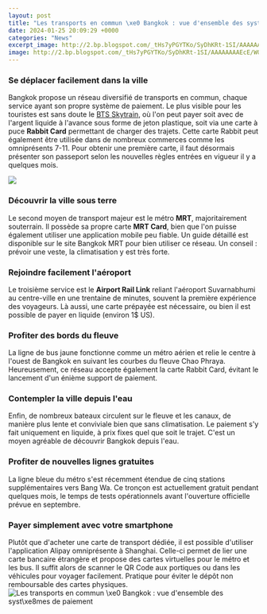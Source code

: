 ```yaml
---
layout: post
title: "Les transports en commun \xe0 Bangkok : vue d'ensemble des syst\xe8mes de paiement"
date: 2024-01-25 20:09:29 +0000
categories: "News"
excerpt_image: http://2.bp.blogspot.com/_tHs7yPGYTKo/SyDhKRt-1SI/AAAAAAAAEcE/W0DgvB6f2Vg/s640/Map+Bangkok.jpg
image: http://2.bp.blogspot.com/_tHs7yPGYTKo/SyDhKRt-1SI/AAAAAAAAEcE/W0DgvB6f2Vg/s640/Map+Bangkok.jpg
---
```


### Se déplacer facilement dans la ville
Bangkok propose un réseau diversifié de transports en commun, chaque service ayant son propre système de paiement. Le plus visible pour les touristes est sans doute le [BTS Skytrain](https://ustoday.github.io/2024-01-04-visite-au-bangladesh-tout-ce-que-vous-devez-savoir-avant-votre-voyage/), où l'on peut payer soit avec de l'argent liquide à l'avance sous forme de jeton plastique, soit via une carte à puce **Rabbit Card** permettant de charger des trajets. Cette carte Rabbit peut également être utilisée dans de nombreux commerces comme les omniprésents 7-11. Pour obtenir une première carte, il faut désormais présenter son passeport selon les nouvelles règles entrées en vigueur il y a quelques mois.

![](http://voyageforever.com/wp-content/uploads/2015/10/carte-transports-bangkok-1600x1209.png)
### Découvrir la ville sous terre
Le second moyen de transport majeur est le métro **MRT**, majoritairement souterrain. Il possède sa propre carte **MRT Card**, bien que l'on puisse également utiliser une application mobile peu fiable. Un guide détaillé est disponible sur le site Bangkok MRT pour bien utiliser ce réseau. Un conseil : prévoir une veste, la climatisation y est très forte. 
### Rejoindre facilement l'aéroport
Le troisième service est le **Airport Rail Link** reliant l'aéroport Suvarnabhumi au centre-ville en une trentaine de minutes, souvent la première expérience des voyageurs. Là aussi, une carte prépayée est nécessaire, ou bien il est possible de payer en liquide (environ 1$ US).
### Profiter des bords du fleuve 
La ligne de bus jaune fonctionne comme un métro aérien et relie le centre à l'ouest de Bangkok en suivant les courbes du fleuve Chao Phraya. Heureusement, ce réseau accepte également la carte Rabbit Card, évitant le lancement d'un énième support de paiement. 
### Contempler la ville depuis l'eau
Enfin, de nombreux bateaux circulent sur le fleuve et les canaux, de manière plus lente et conviviale bien que sans climatisation. Le paiement s'y fait uniquement en liquide, à prix fixes quel que soit le trajet. C'est un moyen agréable de découvrir Bangkok depuis l'eau.
### Profiter de nouvelles lignes gratuites
La ligne bleue du métro s'est récemment étendue de cinq stations supplémentaires vers Bang Wa. Ce tronçon est actuellement gratuit pendant quelques mois, le temps de tests opérationnels avant l'ouverture officielle prévue en septembre.
### Payer simplement avec votre smartphone 
Plutôt que d'acheter une carte de transport dédiée, il est possible d'utiliser l'application Alipay omniprésente à Shanghai. Celle-ci permet de lier une carte bancaire étrangère et propose des cartes virtuelles pour le métro et les bus. Il suffit alors de scanner le QR Code aux portiques ou dans les véhicules pour voyager facilement. Pratique pour éviter le dépôt non remboursable des cartes physiques.
![Les transports en commun \xe0 Bangkok : vue d'ensemble des syst\xe8mes de paiement](http://2.bp.blogspot.com/_tHs7yPGYTKo/SyDhKRt-1SI/AAAAAAAAEcE/W0DgvB6f2Vg/s640/Map+Bangkok.jpg)